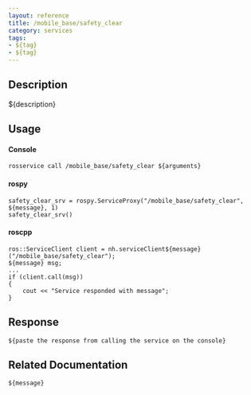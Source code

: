```yaml
---
layout: reference
title: /mobile_base/safety_clear
category: services
tags: 
- ${tag} 
- ${tag}
---
```


## Description
${description}

## Usage
#### Console
```
rosservice call /mobile_base/safety_clear ${arguments}
```

#### rospy
```
safety_clear_srv = rospy.ServiceProxy("/mobile_base/safety_clear", ${message}, 1)
safety_clear_srv()
```

#### roscpp
```
ros::ServiceClient client = nh.serviceClient${message}("/mobile_base/safety_clear");
${message} msg;
...
if (client.call(msg))
{
    cout << "Service responded with message";
}
```

## Response
```
${paste the response from calling the service on the console}
```

## Related Documentation
``${message}``